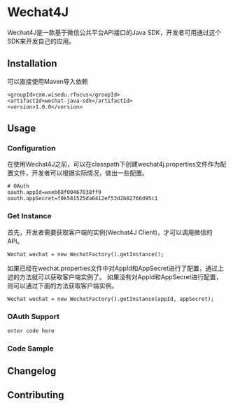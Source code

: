 # Wechat4J

Wechat4J是一款基于微信公共平台API接口的Java SDK，开发者可用通过这个SDK来开发自己的应用。

## Installation
可以直接使用Maven导入依赖

```
<groupId>com.wisedu.rfocus</groupId>
<artifactId>wechat-java-sdk</artifactId>
<version>1.0.0</version>
```

## Usage
### Configuration
在使用Wechat4J之前，可以在classpath下创建wechat4j.properties文件作为配置文件，开发者可以根据实际情况，做出一些配置。
```
# OAuth
oauth.appId=wxeb08f00467038ff9
oauth.appSecret=f0k581525da6412ef53d2b82766d95c1
```

### Get Instance
首先，开发者需要获取客户端的实例(Wechat4J Client)，才可以调用微信的API。

```
Wechat wechat = new WechatFactory().getInstance();
```
如果已经在wechat.properties文件中对AppId和AppSecret进行了配置，通过上述的方法就可以获取客户端实例了。
如果没有对AppId和AppSecret进行配置，则可以通过下面的方法获取客户端实例。

```
Wechat wechat = new WechatFactory().getInstance(appId, appSecret);
```

### OAuth Support
    enter code here
### Code Sample

## Changelog

## Contributing